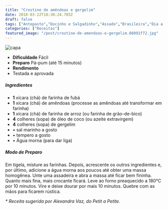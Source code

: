 ```yaml
---
title: "Crostine de amêndoas e gergelim"
date: 2018-03-22T18:30:24.765Z
draft: false
tags: ["Antepasto","Docinho e Salgadinho","Assado","Brasileira","Dia a Dia","Festas","Aperitivo"]
categories: ["Receitas"]
featured_image: "/post/crostine-de-amendoas-e-gergelim.86091f72.jpg"
---
```


![capa](/post/crostine-de-amendoas-e-gergelim.86091f72.jpg)

*   **Dificuldade** Fácil
*   **Preparo** Pá-pum (até 15 minutos)
*   **Rendimento**
*   Testada e aprovada
    

##### Ingredientes

*   **1** xícara (chá) de farinha de fubá
*   **1** xícara (chá) de amêndoas (processe as amêndoas até transformar em farinha)
*   **1** xícara (chá) de farinha de arroz (ou farinha de grão-de-bico)
*   **4** colheres (sopa) de óleo de coco (ou azeite extravirgem)
*   **4** colheres (sopa) de gergelim
*   • sal marinho a gosto
*   • tempero a gosto
*   • Água morna (para dar liga)

##### Modo de Preparo

Em tigela, misture as farinhas. Depois, acrescente os outros ingredientes e, por último, adicione a água morna aos poucos até obter uma massa homogênea. Unte uma assadeira e abra a massa até ficar bem fininha. Quanto mais fina, mais crocante ficará. Leve ao forno preaquecido a 180°C por 10 minutos. Vire e deixe dourar por mais 10 minutos. Quebre com as mãos para ficarem rústica.

_\* Receita sugerida por Alexandra Vaz, do Petit a Petite._
